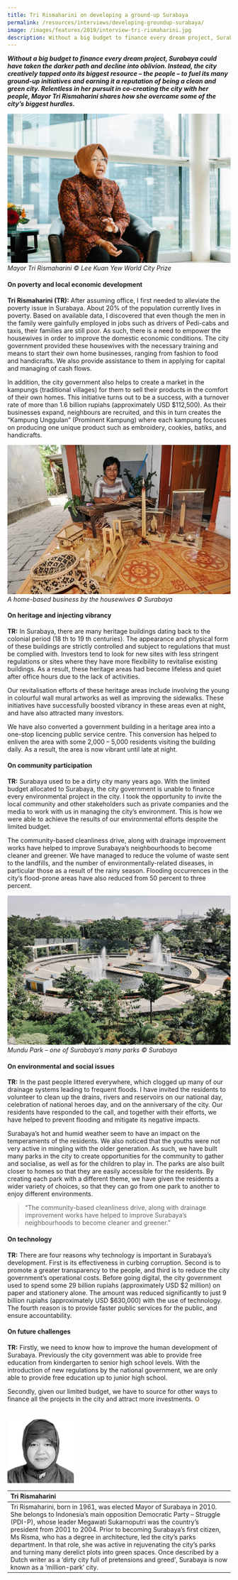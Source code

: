 ```yaml
---
title: Tri Rismaharini on developing a ground-up Surabaya
permalink: /resources/interviews/developing-groundup-surabaya/
image: /images/features/2019/interview-tri-rismaharini.jpg
description: Without a big budget to finance every dream project, Surabaya could have taken the darker path and decline into oblivion. Instead, the city creatively tapped onto its biggest resource – the people – to fuel its many ground-up initiatives and earning it a reputation of being a clean and green city. Relentless in her pursuit in co-creating the city with her people, Mayor Tri Rismaharini shares how she overcame some of the city’s biggest hurdles.
---
```


***Without a big budget to finance every dream project, Surabaya could have taken the darker path and decline into oblivion. Instead, the city creatively tapped onto its biggest resource – the people – to fuel its many ground-up initiatives and earning it a reputation of being a clean and green city. Relentless in her pursuit in co-creating the city with her people, Mayor Tri Rismaharini shares how she overcame some of the city’s biggest hurdles.***

![Mayor Tri Rismaharini](/images/features/2019/interview-tri-rismaharini.jpg/)*Mayor Tri Rismaharini © Lee Kuan Yew World City Prize*

#### **On poverty and local economic development**

**Tri Rismaharini (TR):** After assuming office, I first needed to alleviate the poverty issue in Surabaya. About 20% of the population currently lives in poverty. Based on available data, I discovered that even though the men in the family were gainfully employed in jobs such as drivers of Pedi-cabs and taxis, their families are still poor. As such, there is a need to empower the housewives in order to improve the domestic economic conditions. The city government provided these housewives with the necessary training and means to start their own home businesses, ranging from fashion to food and handicrafts. We also provide assistance to them in applying for capital and managing of cash flows.

In addition, the city government also helps to create a market in the kampungs (traditional villages) for them to sell their products in the comfort of their own homes. This initiative turns out to be a success, with a turnover rate of more than 1.6 billion rupiahs (approximately USD $112,500). As their businesses expand, neighbours are recruited, and this in turn creates the “Kampung Unggulan” (Prominent Kampung) where each kampung focuses on producing one unique product such as embroidery, cookies, batiks, and handicrafts.

![A home-based business by the housewives](/images/features/2019/surabaya-economic-hero.jpg/)*A home-based business by the housewives © Surabaya*

#### **On heritage and injecting vibrancy**

**TR:** In Surabaya, there are many heritage buildings dating back to the colonial period (18 th to 19 th centuries). The appearance and physical form of these buildings are strictly controlled and subject to regulations that must be complied with. Investors tend to look for new sites with less stringent regulations or sites where they have more flexibility to revitalise existing buildings. As a result, these heritage areas had become lifeless and quiet after office hours due to the lack of activities.

Our revitalisation efforts of these heritage areas include involving the young in colourful wall mural artworks as well as improving the sidewalks. These initiatives have successfully boosted vibrancy in these areas even at night, and have also attracted many investors.

We have also converted a government building in a heritage area into a one-stop licencing public service centre. This conversion has helped to enliven the area with some 2,000 – 5,000 residents visiting the building daily. As a result, the area is now vibrant until late at night.

#### **On community participation**

**TR:** Surabaya used to be a dirty city many years ago. With the limited budget allocated to Surabaya, the city government is unable to finance every environmental project in the city. I took the opportunity to invite the local community and other stakeholders such as private companies and the media to work with us in managing the city’s environment. This is how we were able to achieve the results of our environmental efforts despite the limited budget.

The community-based cleanliness drive, along with drainage improvement works have helped to improve Surabaya’s neighbourhoods to become cleaner and greener. We have managed to reduce the volume of waste sent to the landfills, and the number of environmentally-related diseases, in particular those as a result of the rainy season. Flooding occurrences in the city’s flood-prone areas have also reduced from 50 percent to three percent.

![Mundu Park – one of Surabaya’s many parks](/images/features/2019/surabaya-mundu-park.jpg/)*Mundu Park – one of Surabaya’s many parks © Surabaya*

#### **On environmental and social issues**

**TR:** In the past people littered everywhere, which clogged up many of our drainage systems leading to frequent floods. I have invited the residents to volunteer to clean up the drains, rivers and reservoirs on our national day, celebration of national heroes day, and on the anniversary of the city. Our residents have responded to the call, and together with their efforts, we have helped to prevent flooding and mitigate its negative impacts.

Surabaya’s hot and humid weather seem to have an impact on the temperaments of the residents. We also noticed that the youths were not very active in mingling with the older generation. As such, we have built many parks in the city to create opportunities for the community to gather and socialise, as well as for the children to play in. The parks are also built closer to homes so that they are easily accessible for the residents. By creating each park with a different theme, we have given the residents a wider variety of choices, so that they can go from one park to another to enjoy different environments.

> “The community-based cleanliness drive, along with drainage improvement works have helped to improve Surabaya’s neighbourhoods to become cleaner and greener.”

#### **On technology**

**TR:** There are four reasons why technology is important in Surabaya’s development. First is its effectiveness in curbing corruption. Second is to promote a greater transparency to the people, and third is to reduce the city government’s operational costs. Before going digital, the city government used to spend some 29 billion rupiahs (approximately USD $2 million) on paper and stationery alone. The amount was reduced significantly to just 9 billion rupiahs (approximately USD $630,000) with the use of technology. The fourth reason is to provide faster public services for the public, and ensure accountability.

#### **On future challenges**

**TR:** Firstly, we need to know how to improve the human development of Surabaya. Previously the city government was able to provide free education from kindergarten to senior high school levels. With the introduction of new regulations by the national government, we are only able to provide free education up to junior high school.

Secondly, given our limited budget, we have to source for other ways to finance all the projects in the city and attract more investments. **<font color="#967942">O</font>** 

<br>

<div style="width:150px"><img src="/images/features/2018/tri-rismaharini.png" alt="Tri Rismaharini" /></div>

| **Tri Rismaharini** |
|:---|
| Tri Rismaharini, born in 1961, was elected Mayor of Surabaya in 2010. She belongs to Indonesia’s main opposition Democratic Party – Struggle (PDI-P), whose leader Megawati Sukarnoputri was the country’s president from 2001 to 2004. Prior to becoming Surabaya’s first citizen, Ms Risma, who has a degree in architecture, led the city’s parks department. In that role, she was active in rejuvenating the city’s parks and turning many derelict plots into green spaces. Once described by a Dutch writer as a ‘dirty city full of pretensions and greed’, Surabaya is now known as a ‘million-park’ city. |

